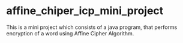 # affine_chiper_icp_mini_project
This is a mini project which consists of a java program, that performs encryption of a word using Affine Cipher Algorithm.
